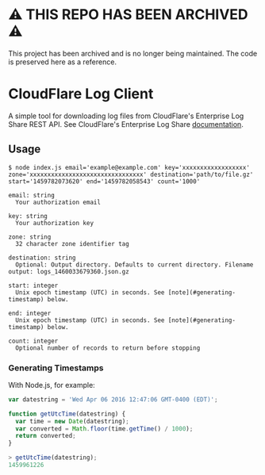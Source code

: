 # :warning: THIS REPO HAS BEEN ARCHIVED :warning:

This project has been archived and is no longer being maintained. The code is preserved here as a reference.

# CloudFlare Log Client

A simple tool for downloading log files from CloudFlare's Enterprise Log Share REST API. See CloudFlare's Enterprise Log Share [documentation](https://support.cloudflare.com/hc/en-us/articles/216672448-Enterprise-Log-Share-REST-API).

## Usage

```
$ node index.js email='example@example.com' key='xxxxxxxxxxxxxxxxxx' zone='xxxxxxxxxxxxxxxxxxxxxxxxxxxxxxxx' destination='path/to/file.gz' start='1459782073620' end='1459782058543' count='1000'

email: string
  Your authorization email

key: string
  Your authorization key

zone: string
  32 character zone identifier tag

destination: string
  Optional: Output directory. Defaults to current directory. Filename output: logs_1460033679360.json.gz

start: integer
  Unix epoch timestamp (UTC) in seconds. See [note](#generating-timestamp) below.

end: integer
  Unix epoch timestamp (UTC) in seconds. See [note](#generating-timestamp) below.

count: integer
  Optional number of records to return before stopping

```

### Generating Timestamps

With Node.js, for example:

```js
var datestring = 'Wed Apr 06 2016 12:47:06 GMT-0400 (EDT)';

function getUtcTime(datestring) {
  var time = new Date(datestring);
  var converted = Math.floor(time.getTime() / 1000);
  return converted;
}

> getUtcTime(datestring);
1459961226

```
